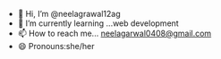 - 👋 Hi, I’m @neelagrawal12ag
- 🌱 I’m currently learning ...web development
- 📫 How to reach me... neelagarwal0408@gmail.com
- 😄 Pronouns:she/her

<!---
neelagrawal12ag/neelagrawal12ag is a ✨ special ✨ repository because its `README.md` (this file) appears on your GitHub profile.
You can click the Preview link to take a look at your changes.
--->
